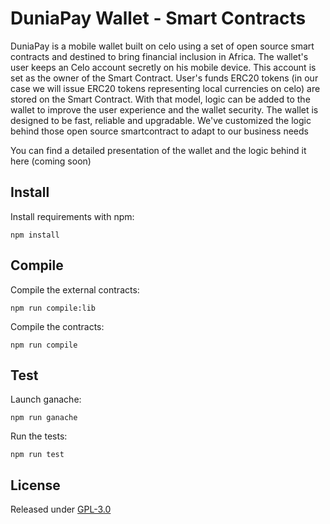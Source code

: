 # DuniaPay Wallet - Smart Contracts 

DuniaPay is a mobile wallet built on celo using a set of open source smart contracts and destined to bring financial inclusion in Africa. The wallet's user keeps an Celo account secretly on his mobile device. This account is set as the owner of the Smart Contract. User's funds ERC20 tokens (in our case we will issue ERC20 tokens representing local currencies on celo) are stored on the Smart Contract. 
With that model, logic can be added to the wallet to improve the user experience and the wallet security. The wallet is designed to be fast, reliable and upgradable. We've customized the logic behind those open source smartcontract to adapt to our business needs

You can find a detailed presentation of the wallet and the logic behind it here (coming soon)


## Install

Install requirements with npm:
```
npm install
```

## Compile
Compile the external contracts:
```
npm run compile:lib
```

Compile the contracts:
```
npm run compile
```

## Test

Launch ganache:
```
npm run ganache
```

Run the tests:
```
npm run test
```

## License

Released under [GPL-3.0](LICENSE)
